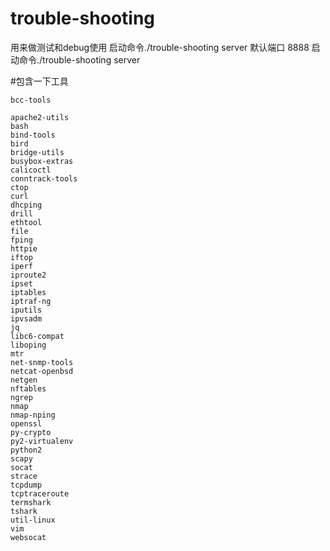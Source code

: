 # trouble-shooting
用来做测试和debug使用
启动命令./trouble-shooting server
默认端口 8888
启动命令./trouble-shooting server

#包含一下工具
```
bcc-tools

apache2-utils
bash
bind-tools
bird
bridge-utils
busybox-extras
calicoctl
conntrack-tools
ctop
curl
dhcping
drill
ethtool
file
fping
httpie
iftop
iperf
iproute2
ipset
iptables
iptraf-ng
iputils
ipvsadm
jq
libc6-compat
liboping
mtr
net-snmp-tools
netcat-openbsd
netgen
nftables
ngrep
nmap
nmap-nping
openssl
py-crypto
py2-virtualenv
python2
scapy
socat
strace
tcpdump
tcptraceroute
termshark
tshark
util-linux
vim
websocat
```
